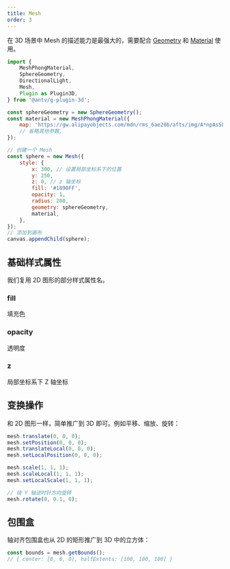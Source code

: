 ```yaml
---
title: Mesh
order: 3
---
```


在 3D 场景中 Mesh 的描述能力是最强大的，需要配合 [Geometry](/en/api/3d/geometry) 和 [Material](/en/api/3d/material) 使用。

```js
import {
    MeshPhongMaterial,
    SphereGeometry,
    DirectionalLight,
    Mesh,
    Plugin as Plugin3D,
} from '@antv/g-plugin-3d';

const sphereGeometry = new SphereGeometry();
const material = new MeshPhongMaterial({
    map: 'https://gw.alipayobjects.com/mdn/rms_6ae20b/afts/img/A*npAsSLPX4A4AAAAAAAAAAAAAARQnAQ',
    // 省略其他参数,
});

// 创建一个 Mesh
const sphere = new Mesh({
    style: {
        x: 300, // 设置局部坐标系下的位置
        y: 250,
        z: 0, // z 轴坐标
        fill: '#1890FF',
        opacity: 1,
        radius: 200,
        geometry: sphereGeometry,
        material,
    },
});
// 添加到画布
canvas.appendChild(sphere);
```

## 基础样式属性

我们复用 2D 图形的部分样式属性名。

### fill

填充色

### opacity

透明度

### z

局部坐标系下 Z 轴坐标

## 变换操作

和 2D 图形一样，简单推广到 3D 即可。例如平移、缩放、旋转：

```js
mesh.translate(0, 0, 0);
mesh.setPosition(0, 0, 0);
mesh.translateLocal(0, 0, 0);
mesh.setLocalPosition(0, 0, 0);

mesh.scale(1, 1, 1);
mesh.scaleLocal(1, 1, 1);
mesh.setLocalScale(1, 1, 1);

// 绕 Y 轴逆时针方向旋转
mesh.rotate(0, 0.1, 0);
```

## 包围盒

轴对齐包围盒也从 2D 的矩形推广到 3D 中的立方体：

```js
const bounds = mesh.getBounds();
// { center: [0, 0, 0], halfExtents: [100, 100, 100] }
```
